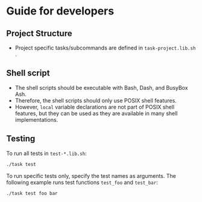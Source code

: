 <!-- +INCLUDE: ./DEVELOPMENT.md -->
# Guide for developers

## Project Structure

* Project specific tasks/subcommands are defined in `task-project.lib.sh` .

## Shell script

* The shell scripts should be executable with Bash, Dash, and BusyBox Ash.
* Therefore, the shell scripts should only use POSIX shell features.
* However, `local` variable declarations are not part of POSIX shell features, but they can be used as they are available in many shell implementations.

## Testing

To run all tests in `test-*.lib.sh`:
```bash
./task test
```

To run specific tests only, specify the test names as arguments. The following example runs test functions `test_foo` and `test_bar`:

```bash
./task test foo bar
```
<!-- +END -->
